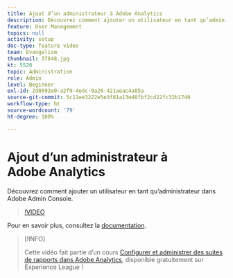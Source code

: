 ```yaml
---
title: Ajout d’un administrateur à Adobe Analytics
description: Découvrez comment ajouter un utilisateur en tant qu’administrateur dans Adobe Admin Console.
feature: User Management
topics: null
activity: setup
doc-type: feature video
team: Evangelism
thumbnail: 37648.jpg
kt: 5520
topic: Administration
role: Admin
level: Beginner
exl-id: 2d8692e0-a2f9-4edc-9a26-421aeac4a85a
source-git-commit: 5c11ee3222e5e3f81a13ed8fbf2cd22fc32b1740
workflow-type: ht
source-wordcount: '79'
ht-degree: 100%

---
```


# Ajout d’un administrateur à Adobe Analytics

Découvrez comment ajouter un utilisateur en tant qu’administrateur dans Adobe Admin Console.

>[!VIDEO](https://video.tv.adobe.com/v/37648/?quality=12&learn=on)

Pour en savoir plus, consultez la [documentation](https://helpx.adobe.com/fr/enterprise/using/admin-console.html).

>[!INFO]
>
> Cette vidéo fait partie d’un cours [Configurer et administrer des suites de rapports dans Adobe Analytics](https://experienceleague.adobe.com/?recommended=Analytics-A-1-2021.1.administration), disponible gratuitement sur Experience League !